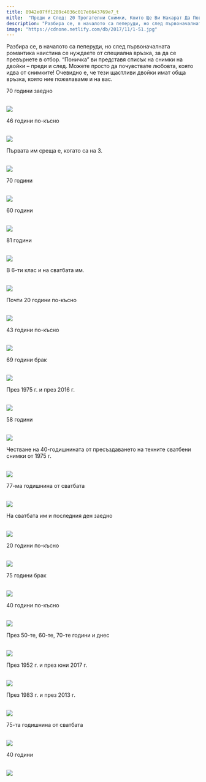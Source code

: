 ```yaml
---
title: 8942e07ff1289c4036c017e6643769e7_t
mitle:  "Преди и След: 20 Трогателни Снимки, Които Ще Ви Накарат Да Повярвате в Истинската Любов!"
description: "Разбира се, в началото са пеперуди, но след първоначалната романтика наистина се нуждаете от специална връзка, за да се превърнете в отбор. &qout;Поничка&qout; ви представя сп�"
image: "https://cdnone.netlify.com/db/2017/11/1-51.jpg"
---
```


 <p>Разбира се, в началото са пеперуди, но след първоначалната романтика наистина се нуждаете от специална връзка, за да се превърнете в отбор. “Поничка” ви представя списък на снимки на двойки – преди и след. Можете просто да почувствате любовта, която идва от снимките! Очевидно е, че тези щастливи двойки имат обща връзка, която ние пожелаваме и на вас.</p>      <p>70 години заедно</p> <p> <br/><img src="https://cdnone.netlify.com/db/2017/11/1-51.jpg"/><br/></p> <p>46 години по-късно</p>      <p> <br/><img src="https://cdnone.netlify.com/db/2017/11/2-50.jpg"/><br/></p> <p>Първата им среща е, когато са на 3.</p> <p> <br/><img src="https://cdnone.netlify.com/db/2017/11/3-51.jpg"/><br/></p> <p>70 години</p>      <p> <br/><img src="https://cdnone.netlify.com/db/2017/11/4-51.jpg"/><br/></p> <p>60 години</p> <p> <br/><img src="https://cdnone.netlify.com/db/2017/11/5-49.jpg"/><br/></p> <p>81 години</p> <p> <br/><img src="https://cdnone.netlify.com/db/2017/11/6-51.jpg"/><br/></p> <p>В 6-ти клас и на сватбата им.</p>      <p> <br/><img src="https://cdnone.netlify.com/db/2017/11/7-51.jpg"/><br/></p> <p>Почти 20 години по-късно</p> <p> <br/><img src="https://cdnone.netlify.com/db/2017/11/8-51.jpg"/><br/></p> <p>43 години по-късно</p>      <p> <br/><img src="https://cdnone.netlify.com/db/2017/11/9-51.jpg"/><br/></p> <p>69 години брак</p> <p> <br/><img src="https://cdnone.netlify.com/db/2017/11/10-51.jpg"/><br/></p> <p>През 1975 г. и през 2016 г.</p> <p> <br/><img src="https://cdnone.netlify.com/db/2017/11/11-51.jpg"/><br/></p> <p>58 години</p> <p> <br/><img src="https://cdnone.netlify.com/db/2017/11/12-49.jpg"/><br/></p> <p>Честване на 40-годишнината от пресъздаването на техните сватбени снимки от 1975 г.</p> <p> <br/><img src="https://cdnone.netlify.com/db/2017/11/13-49.jpg"/><br/></p> <p>77-ма годишнина от сватбата</p> <p> <br/><img src="https://cdnone.netlify.com/db/2017/11/14-46.jpg"/><br/></p> <p>На сватбата им и последния ден заедно</p> <p> <br/><img src="https://cdnone.netlify.com/db/2017/11/15-46.jpg"/><br/></p> <p>20 години по-късно</p> <p> <br/><img src="https://cdnone.netlify.com/db/2017/11/16-41.jpg"/><br/></p> <p>75 години брак</p> <p> <br/><img src="https://cdnone.netlify.com/db/2017/11/17-38.jpg"/><br/></p> <p>40 години по-късно</p> <p> <br/><img src="https://cdnone.netlify.com/db/2017/11/18-36.jpg"/><br/></p> <p>През 50-те, 60-те, 70-те години и днес</p> <p> <br/><img src="https://cdnone.netlify.com/db/2017/11/19-30.jpg"/><br/></p> <p>През 1952 г. и през юни 2017 г.</p> <p> <br/><img src="https://cdnone.netlify.com/db/2017/11/20-29.jpg"/><br/></p> <p>През 1983 г. и през 2013 г.</p> <p> <br/><img src="https://cdnone.netlify.com/db/2017/11/21-25.jpg"/><br/></p> <p>75-та годишнина от сватбата</p> <p> <br/><img src="https://cdnone.netlify.com/db/2017/11/22-20.jpg"/><br/></p> <p>40 години</p> <p> <br/><img src="https://cdnone.netlify.com/db/2017/11/23-22.jpg"/><br/></p>       